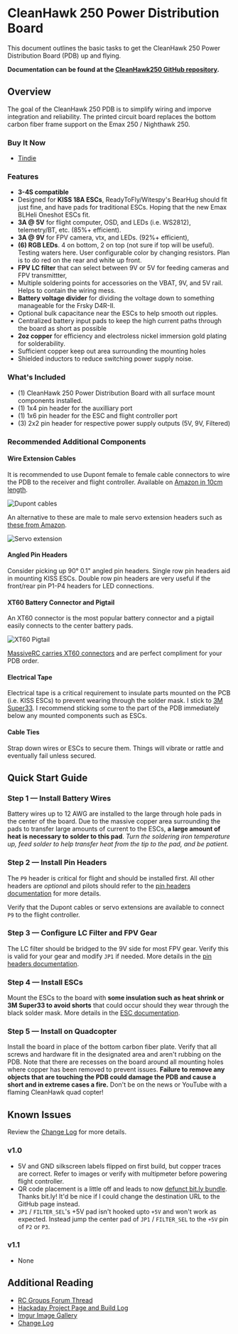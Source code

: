 # CleanHawk 250 Power Distribution Board

This document outlines the basic tasks to get the CleanHawk 250 Power Distribution Board (PDB) up and flying.

**Documentation can be found at the [CleanHawk250 GitHub repository](https://github.com/kylemanna/cleanhawk250).**


## Overview

The goal of the CleanHawk 250 PDB is to simplify wiring and imporve integration and reliability.  The printed circuit board replaces the bottom carbon fiber frame support on the Emax 250 / Nighthawk 250.

### Buy It Now

* [Tindie](http://bit.ly/1HMsioh)

### Features

* **3-4S compatible**
* Designed for **KISS 18A ESCs**, ReadyToFly/Witespy's BearHug should fit just fine, and have pads for traditional ESCs. Hoping that the new Emax BLHeli Oneshot ESCs fit.
* **3A @ 5V** for flight computer, OSD, and LEDs (i.e. WS2812), telemetry/BT, etc. (85%+ efficient).
* **3A @ 9V** for FPV camera, vtx, and LEDs. (92%+ efficient),
* **(6) RGB LEDs**. 4 on bottom, 2 on top (not sure if top will be useful). Testing waters here. User configurable color by changing resistors. Plan is to do red on the rear and white up front.
* **FPV LC filter** that can select between 9V or 5V for feeding cameras and FPV transmittter,
* Multiple soldering points for accessories on the VBAT, 9V, and 5V rail. Helps to contain the wiring mess.
* **Battery voltage divider** for dividing the voltage down to something manageable for the Frsky D4R-II.
* Optional bulk capacitance near the ESCs to help smooth out ripples.
* Centralized battery input pads to keep the high current paths through the board as short as possible
* **2oz copper** for efficiency and electroless nickel immersion gold plating for solderability.
* Sufficient copper keep out area surrounding the mounting holes
* Shielded inductors to reduce switching power supply noise.

### What's Included

* (1) CleanHawk 250 Power Distribution Board with all surface mount components installed.
* (1) 1x4 pin header for the auxilliary port
* (1) 1x6 pin header for the ESC and flight controller port
* (3) 2x2 pin header for respective power supply outputs (5V, 9V, Filtered)

### Recommended Additional Components

#### Wire Extension Cables

It is recommended to use Dupont female to female cable connectors to wire the PDB to the receiver and flight controller. Available on [Amazon in 10cm length](http://amzn.com/B00KOL5BCC).

![Dupont cables](http://i.imgur.com/sG2cDaPm.jpg)

An alternative to these are male to male servo extension headers such as [these from Amazon](http://amzn.com/B00FGLSTY2).

![Servo extension](http://i.imgur.com/mOOl1RLm.jpg)

#### Angled Pin Headers

Consider picking up 90° 0.1" angled pin headers. Single row pin headers aid in mounting KISS ESCs.  Double row pin headers are very useful if the front/rear pin P1-P4 headers for LED connections.

#### XT60 Battery Connector and Pigtail

An XT60 connector is the most popular battery connector and a pigtail easily connects to the center battery pads.

![XT60 Pigtail](http://i.imgur.com/YXXkkKYm.jpg)

[MassiveRC carries XT60 connectors](http://bit.ly/1OBGKkD) and are perfect compliment for your PDB order.

#### Electrical Tape

Electrical tape is a critical requirement to insulate parts mounted on the PCB (i.e. KISS ESCs) to prevent wearing through the solder mask.  I stick to [3M Super33](http://amzn.com/B00004WCCL).  I recommend sticking some to the part of the PDB immediately below any mounted components such as ESCs.

#### Cable Ties

Strap down wires or ESCs to secure them.  Things will vibrate or rattle and eventually fail unless secured.


## Quick Start Guide

### Step 1 — Install Battery Wires

Battery wires up to 12 AWG are installed to the large through hole pads in the center of the board.  Due to the massive copper area surrounding the pads to transfer large amounts of current to the ESCs, **a large amount of heat is necessary to solder to this pad**.  *Turn the soldering iron temperature up, feed solder to help transfer heat from the tip to the pad, and be patient.*

### Step 2 — Install Pin Headers

The `P9` header is critical for flight and should be installed first.  All other headers are *optiona*l and pilots should refer to the [pin headers documentation](PinHeaders.md) for more details.

Verify that the Dupont cables or servo extensions are available to connect `P9` to the flight controller.

### Step 3 — Configure LC Filter and FPV Gear

The LC filter should be bridged to the 9V side for most FPV gear.  Verify this is valid for your gear and modify `JP1` if needed.  More details in the [pin headers documentation](PinHeaders.md).

### Step 4 — Install ESCs

Mount the ESCs to the board with **some insulation such as heat shrink or 3M Super33 to avoid shorts** that could occur should they wear through the black solder mask.  More details in the [ESC documentation](ESCs.md).

### Step 5 — Install on Quadcopter

Install the board in place of the bottom carbon fiber plate.  Verify that all screws and hardware fit in the designated area and aren't rubbing on the PDB. Note that there are recesses on the board around all mounting holes where copper has been removed to prevent issues.  **Failure to remove any objects that are touching the PDB could damage the PDB and cause a short and in extreme cases a fire.** Don't be on the news or YouTube with a flaming CleanHawk quad copter!

## Known Issues

Review the [Change Log](http://bit.ly/1GxYUxc) for more details.

### v1.0
* 5V and GND silkscreen labels flipped on first build, but copper traces are correct. Refer to images or verify with multipmeter before powering flight controller.
* QR code placement is a little off and leads to now [defunct bit.ly bundle](http://bitly.is/1aG0YLU).  Thanks bit.ly!  It'd be nice if I could change the destination URL to the GitHub page instead.
* `JP1` / `FILTER_SEL`'s +5V pad isn't hooked upto `+5V` and won't work as expected.  Instead jump the center pad of `JP1` / `FILTER_SEL` to the `+5V` pin of `P2` or `P3`.

### v1.1

* None

## Additional Reading

* [RC Groups Forum Thread](http://bit.ly/1aFZpxj)
* [Hackaday Project Page and Build Log](http://bit.ly/1aG09m9)
* [Imgur Image Gallery](http://bit.ly/1aG00z3)
* [Change Log](http://bit.ly/1GxYUxc)
